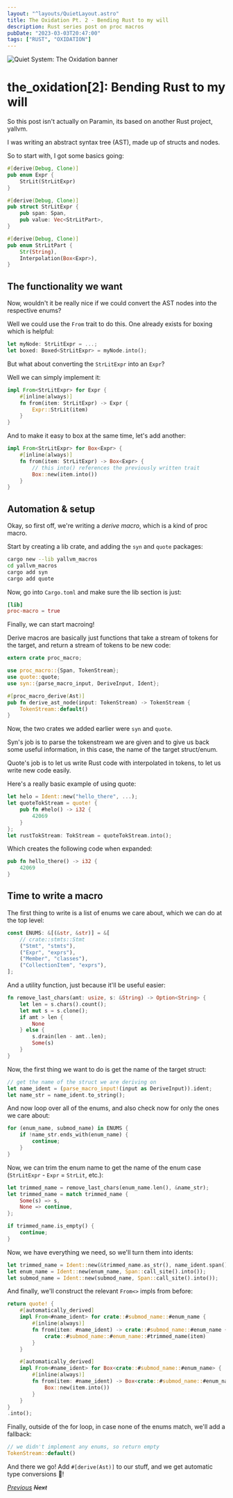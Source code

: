 ```yaml
---
layout: "^layouts/QuietLayout.astro"
title: The Oxidation Pt. 2 - Bending Rust to my will
description: Rust series post on proc macros
pubDate: "2023-03-03T20:47:00"
tags: ["RUST", "OXIDATION"]
---
```


<img src="/sink/quiet_oxidation_banner.svg" class="max-w-200" alt="Quiet System: The Oxidation banner" />

# the_oxidation[2]: Bending Rust to my will

So this post isn't actually on Paramin, its based on another Rust project, yallvm.

I was writing an abstract syntax tree (AST), made up of structs and nodes.

So to start with, I got some basics going:

```rs
#[derive(Debug, Clone)]
pub enum Expr {
	StrLit(StrLitExpr)
}

#[derive(Debug, Clone)]
pub struct StrLitExpr {
	pub span: Span,
	pub value: Vec<StrLitPart>,
}

#[derive(Debug, Clone)]
pub enum StrLitPart {
	Str(String),
	Interpolation(Box<Expr>),
}
```

## The functionality we want

Now, wouldn't it be really nice if we could convert the AST nodes into the respective enums?

Well we could use the `From` trait to do this. One already exists for boxing which is helpful:
```rs
let myNode: StrLitExpr = ...;
let boxed: Boxed<StrLitExpr> = myNode.into();
```

But what about converting the `StrLitExpr` into an `Expr`?

Well we can simply implement it:
```rs
impl From<StrLitExpr> for Expr {
	#[inline(always)]
	fn from(item: StrLitExpr) -> Expr {
		Expr::StrLit(item)
	}
}
```

And to make it easy to box at the same time, let's add another:
```rs
impl From<StrLitExpr> for Box<Expr> {
	#[inline(always)]
	fn from(item: StrLitExpr) -> Box<Expr> {
		// this into() references the previously written trait
		Box::new(item.into())
	}
}
```

## Automation & setup

Okay, so first off, we're writing a *derive macro*, which is a kind of proc macro.

Start by creating a lib crate, and adding the `syn` and `quote` packages:
```sh
cargo new --lib yallvm_macros
cd yallvm_macros
cargo add syn
cargo add quote
```

Now, go into `Cargo.toml` and make sure the lib section is just:
```toml
[lib]
proc-macro = true
```

Finally, we can start macroing!

Derive macros are basically just functions that take a stream of tokens for the target,
and return a stream of tokens to be new code:
```rs
extern crate proc_macro;

use proc_macro::{Span, TokenStream};
use quote::quote;
use syn::{parse_macro_input, DeriveInput, Ident};

#[proc_macro_derive(Ast)]
pub fn derive_ast_node(input: TokenStream) -> TokenStream {
	TokenStream::default()
}
```

Now, the two crates we added earlier were `syn` and `quote`.

Syn's job is to parse the tokenstream we are given and to give us back some useful information,
in this case, the name of the target struct/enum.

Quote's job is to let us write Rust code with interpolated in tokens, to let us write new code easily.

Here's a really basic example of using quote:
```rs
let helo = Ident::new("hello_there", ...);
let quoteTokStream = quote! {
	pub fn #helo() -> i32 {
		42069
	}
};
let rustTokStream: TokStream = quoteTokStream.into();
```

Which creates the following code when expanded:
```rs
pub fn hello_there() -> i32 {
	42069
}
```

## Time to write a macro

The first thing to write is a list of enums we care about, which we can do at the top level:
```rs
const ENUMS: &[(&str, &str)] = &[
	// crate::stmts::Stmt
	("Stmt", "stmts"),
	("Expr", "exprs"),
	("Member", "classes"),
	("CollectionItem", "exprs"),
];
```

And a utility function, just because it'll be useful easier:
```rs
fn remove_last_chars(amt: usize, s: &String) -> Option<String> {
	let len = s.chars().count();
	let mut s = s.clone();
	if amt > len {
		None
	} else {
		s.drain(len - amt..len);
		Some(s)
	}
}
```

Now, the first thing we want to do is get the name of the target struct:
```rs
// get the name of the struct we are deriving on
let name_ident = (parse_macro_input!(input as DeriveInput)).ident;
let name_str = name_ident.to_string();
```

And now loop over all of the enums, and also check now for only the ones we care about:
```rs
for (enum_name, submod_name) in ENUMS {
	if !name_str.ends_with(enum_name) {
		continue;
	}
}
```

Now, we can trim the enum name to get the name of the enum case (`StrLitExpr` - `Expr` = `StrLit`, etc.):
```rs
let trimmed_name = remove_last_chars(enum_name.len(), &name_str);
let trimmed_name = match trimmed_name {
	Some(s) => s,
	None => continue,
};

if trimmed_name.is_empty() {
	continue;
}
```

Now, we have everything we need, so we'll turn them into idents:
```rs
let trimmed_name = Ident::new(&trimmed_name.as_str(), name_ident.span());
let enum_name = Ident::new(enum_name, Span::call_site().into());
let submod_name = Ident::new(submod_name, Span::call_site().into());
```

And finally, we'll construct the relevant `From<>` impls from before:
```rs
return quote! {
	#[automatically_derived]
	impl From<#name_ident> for crate::#submod_name::#enum_name {
		#[inline(always)]
		fn from(item: #name_ident) -> crate::#submod_name::#enum_name {
			crate::#submod_name::#enum_name::#trimmed_name(item)
		}
	}

	#[automatically_derived]
	impl From<#name_ident> for Box<crate::#submod_name::#enum_name> {
		#[inline(always)]
		fn from(item: #name_ident) -> Box<crate::#submod_name::#enum_name> {
			Box::new(item.into())
		}
	}
}
.into();
```

Finally, outside of the for loop, in case none of the enums match, we'll add a fallback:
```rs
// we didn't implement any enums, so return empty
TokenStream::default()
```

And there we go! Add `#[derive(Ast)]` to our stuff, and we get automatic type conversions 🎉!

[*Previous*](../../2023/02/oxidation-1)
~~*Next*~~
